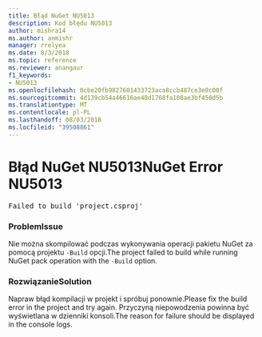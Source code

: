 ```yaml
---
title: Błąd NuGet NU5013
description: Kod błędu NU5013
author: mishra14
ms.author: anmishr
manager: rrelyea
ms.date: 8/3/2018
ms.topic: reference
ms.reviewer: anangaur
f1_keywords:
- NU5013
ms.openlocfilehash: 0cbe20fb9827601433723aca8ccb487ce3e0c00f
ms.sourcegitcommit: 4d139cb54a46616ae48d1768fa108ae3bf450d5b
ms.translationtype: MT
ms.contentlocale: pl-PL
ms.lasthandoff: 08/03/2018
ms.locfileid: "39508861"
---
```

# <a name="nuget-error-nu5013"></a><span data-ttu-id="b4fcf-103">Błąd NuGet NU5013</span><span class="sxs-lookup"><span data-stu-id="b4fcf-103">NuGet Error NU5013</span></span>
<pre>Failed to build 'project.csproj'</pre>

### <a name="issue"></a><span data-ttu-id="b4fcf-104">Problem</span><span class="sxs-lookup"><span data-stu-id="b4fcf-104">Issue</span></span>

<span data-ttu-id="b4fcf-105">Nie można skompilować podczas wykonywania operacji pakietu NuGet za pomocą projektu `-Build` opcji.</span><span class="sxs-lookup"><span data-stu-id="b4fcf-105">The project failed to build while running NuGet pack operation with the `-Build` option.</span></span>


### <a name="solution"></a><span data-ttu-id="b4fcf-106">Rozwiązanie</span><span class="sxs-lookup"><span data-stu-id="b4fcf-106">Solution</span></span>

<span data-ttu-id="b4fcf-107">Napraw błąd kompilacji w projekt i spróbuj ponownie.</span><span class="sxs-lookup"><span data-stu-id="b4fcf-107">Please fix the build error in the project and try again.</span></span> <span data-ttu-id="b4fcf-108">Przyczyną niepowodzenia powinna być wyświetlana w dzienniki konsoli.</span><span class="sxs-lookup"><span data-stu-id="b4fcf-108">The reason for failure should be displayed in the console logs.</span></span>

